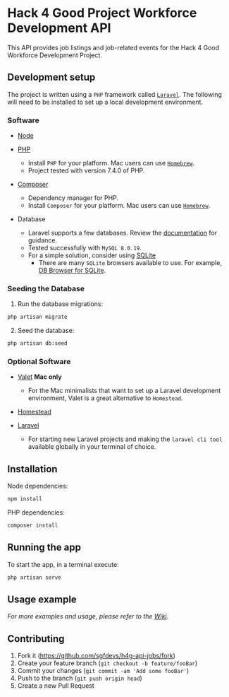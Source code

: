 # Hack 4 Good Project Workforce Development API

This API provides job listings and job-related events for the Hack 4 Good Workforce Development Project.

## Development setup

The project is written using a `PHP` framework called [`Laravel`](https://laravel.com/). The following will need to be installed to set up a local development environment.

### Software

* [Node](https://nodejs.org/en/download/)

* [PHP](https://www.php.net/downloads)
  * Install `PHP` for your platform. Mac users can use [`Homebrew`](https://formulae.brew.sh/formula/php).
  * Project tested with version 7.4.0 of PHP.

* [Composer](https://getcomposer.org/download/)
  * Dependency manager for PHP.
  * Install `Composer` for your platform. Mac users can use [`Homebrew`](https://formulae.brew.sh/formula/composer).

* Database
  * Laravel supports a few databases. Review the [documentation](https://laravel.com/docs/5.8/database) for guidance.
  * Tested successfully with `MySQL 8.0.19`.
  * For a simple solution, consider using [SQLite](https://www.sqlite.org/download.html)
    * There are many `SQLite` browsers available to use. For example, [DB Browser for SQLite](https://sqlitebrowser.org/).

### Seeding the Database

1. Run the database migrations:

```sh
php artisan migrate
```

2. Seed the database:

```sh
php artisan db:seed
```

### Optional Software

* [Valet](https://laravel.com/docs/6.x/valet) **Mac only**
  * For the Mac minimalists that want to set up a Laravel development environment, Valet is a great alternative to `Homestead`.

* [Homestead](https://laravel.com/docs/6.x/homestead)

* [Laravel](https://laravel.com/docs/6.x#installing-laravel)
  * For starting new Laravel projects and making the `laravel cli tool` available globally in your terminal of choice.

## Installation

Node dependencies:
```sh
npm install
```

PHP dependencies:

```sh
composer install
```

## Running the app

To start the app, in a terminal execute:

```sh
php artisan serve
```

## Usage example

_For more examples and usage, please refer to the [Wiki](https://github.com/sgfdevs/h4g-api-jobs/wiki)._



## Contributing

1. Fork it (<https://github.com/sgfdevs/h4g-api-jobs/fork>)
2. Create your feature branch (`git checkout -b feature/fooBar`)
3. Commit your changes (`git commit -am 'Add some fooBar'`)
4. Push to the branch (`git push origin head`)
5. Create a new Pull Request
